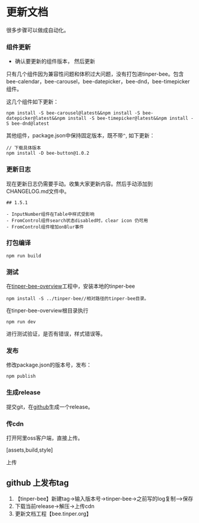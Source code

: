 # 更新文档

很多步骤可以做成自动化。

### 组件更新

- 确认要更新的组件版本， 然后更新

只有几个组件因为兼容性问题和体积过大问题，没有打包进tinper-bee。包含bee-calendar，bee-carousel，bee-datepicker，bee-dnd，bee-timepicker组件。

这几个组件如下更新：
```
npm install -S bee-carousel@latest&&npm install -S bee-datepicker@latest&&npm install -S bee-timepicker@latest&&npm install -S bee-dnd@latest
```

其他组件，package.json中保持固定版本，既不带`^`, 如下更新：

```
// 下载具体版本
npm install -D bee-button@1.0.2
```

### 更新日志

现在更新日志仍需要手动。收集大家更新内容。然后手动添加到CHANGELOG.md文件中。

```
## 1.5.1

- InputNumber组件在Table中样式受影响
- FromControl组件search状态disabled时，clear icon 仍可用
- FromControl组件增加onBlur事件
```

### 打包编译

```
npm run build
```

### 测试

在[tinper-bee-overview](https://github.com/tinper-bee/tinper-bee-overview.git)工程中，安装本地的tinper-bee

```
npm install -S ../tinper-bee//相对路径的tinper-bee目录。
```

在tinper-bee-overview根目录执行

```
npm run dev
```

进行测试验证，是否有错误，样式错误等。

### 发布

修改package.json的版本号，发布：
```
npm publish
```

### 生成release

提交git，在[github](https://github.com/iuap-design/tinper-bee/releases)生成一个release。

### 传cdn

打开阿里oss客户端，直接上传。

[assets,build,style]

上传

## github 上发布tag

1. 【tinper-bee】新建tag->输入版本号->tinper-bee->之前写的log复制-->保存
2. 下载当前release->解压->上传cdn
3. 更新文档工程【bee.tinper.org】
